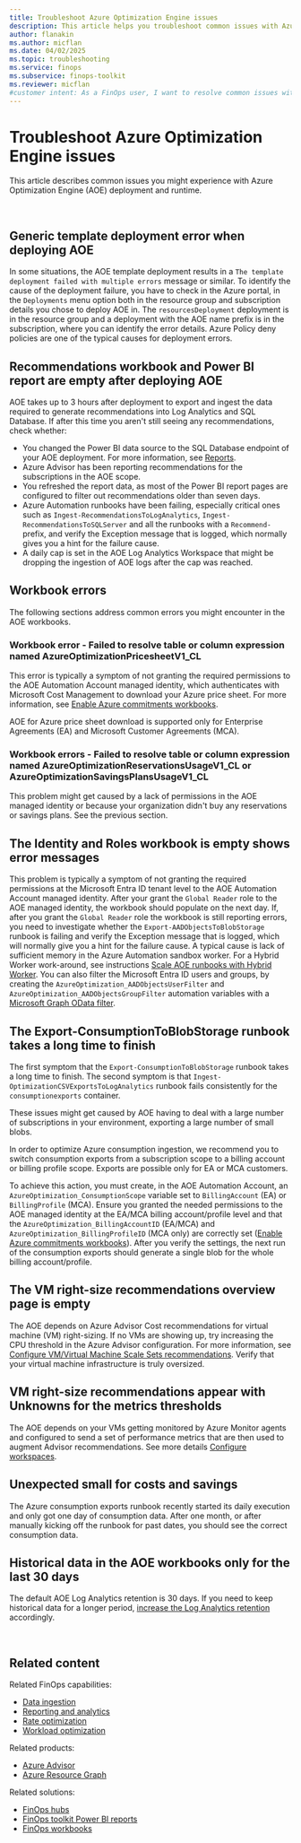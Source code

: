 ```yaml
---
title: Troubleshoot Azure Optimization Engine issues
description: This article helps you troubleshoot common issues with Azure Optimization Engine deployment and runtime.
author: flanakin
ms.author: micflan
ms.date: 04/02/2025
ms.topic: troubleshooting
ms.service: finops
ms.subservice: finops-toolkit
ms.reviewer: micflan
#customer intent: As a FinOps user, I want to resolve common issues with Azure optimization engine.
---
```


<!-- markdownlint-disable-next-line MD025 -->
# Troubleshoot Azure Optimization Engine issues

This article describes common issues you might experience with Azure Optimization Engine (AOE) deployment and runtime.

<br>

## Generic template deployment error when deploying AOE

In some situations, the AOE template deployment results in a `The template deployment failed with multiple errors` message or similar. To identify the cause of the deployment failure, you have to check in the Azure portal, in the `Deployments` menu option both in the resource group and subscription details you chose to deploy AOE in. The `resourcesDeployment` deployment is in the resource group and a deployment with the AOE name prefix is in the subscription, where you can identify the error details. Azure Policy deny policies are one of the typical causes for deployment errors.

## Recommendations workbook and Power BI report are empty after deploying AOE

AOE takes up to 3 hours after deployment to export and ingest the data required to generate recommendations into Log Analytics and SQL Database. If after this time you aren't still seeing any recommendations, check whether:

- You changed the Power BI data source to the SQL Database endpoint of your AOE deployment. For more information, see [Reports](reports.md).
- Azure Advisor has been reporting recommendations for the subscriptions in the AOE scope.
- You refreshed the report data, as most of the Power BI report pages are configured to filter out recommendations older than seven days.
- Azure Automation runbooks have been failing, especially critical ones such as `Ingest-RecommendationsToLogAnalytics`, `Ingest-RecommendationsToSQLServer` and all the runbooks with a `Recommend-` prefix, and verify the Exception message that is logged, which normally gives you a hint for the failure cause.
- A daily cap is set in the AOE Log Analytics Workspace that might be dropping the ingestion of AOE logs after the cap was reached.

## Workbook errors

The following sections address common errors you might encounter in the AOE workbooks.

### Workbook error - Failed to resolve table or column expression named AzureOptimizationPricesheetV1_CL

This error is typically a symptom of not granting the required permissions to the AOE Automation Account managed identity, which authenticates with Microsoft Cost Management to download your Azure price sheet. For more information, see [Enable Azure commitments workbooks](setup-options.md#enable-azure-commitments-workbooks).

AOE for Azure price sheet download is supported only for Enterprise Agreements (EA) and Microsoft Customer Agreements (MCA).

### Workbook errors - Failed to resolve table or column expression named AzureOptimizationReservationsUsageV1_CL or AzureOptimizationSavingsPlansUsageV1_CL

This problem might get caused by a lack of permissions in the AOE managed identity or because your organization didn't buy any reservations or savings plans. See the previous section.

## The Identity and Roles workbook is empty shows error messages

This problem is typically a symptom of not granting the required permissions at the Microsoft Entra ID tenant level to the AOE Automation Account managed identity. After your grant the `Global Reader` role to the AOE managed identity, the workbook should populate on the next day. If, after you grant the `Global Reader` role the workbook is still reporting errors, you need to investigate whether the `Export-AADObjectsToBlobStorage` runbook is failing and verify the Exception message that is logged, which will normally give you a hint for the failure cause. A typical cause is lack of sufficient memory in the Azure Automation sandbox worker. For a Hybrid Worker work-around, see instructions [Scale AOE runbooks with Hybrid Worker](customize.md#scale-aoe-runbooks-with-hybrid-worker). You can also filter the Microsoft Entra ID users and groups, by creating the `AzureOptimization_AADObjectsUserFilter` and `AzureOptimization_AADObjectsGroupFilter` automation variables with a [Microsoft Graph OData filter](/graph/filter-query-parameter).

## The Export-ConsumptionToBlobStorage runbook takes a long time to finish

The first symptom that the `Export-ConsumptionToBlobStorage` runbook takes a long time to finish. The second symptom is that `Ingest-OptimizationCSVExportsToLogAnalytics` runbook fails consistently for the `consumptionexports` container.

These issues might get caused by AOE having to deal with a large number of subscriptions in your environment, exporting a large number of small blobs.

In order to optimize Azure consumption ingestion, we recommend you to switch consumption exports from a subscription scope to a billing account or billing profile scope. Exports are possible only for EA or MCA customers.

To achieve this action, you must create, in the AOE Automation Account, an `AzureOptimization_ConsumptionScope` variable set to `BillingAccount` (EA) or `BillingProfile` (MCA). Ensure you granted the needed permissions to the AOE managed identity at the EA/MCA billing account/profile level and that the `AzureOptimization_BillingAccountID` (EA/MCA) and `AzureOptimization_BillingProfileID` (MCA only) are correctly set ([Enable Azure commitments workbooks](setup-options.md#enable-azure-commitments-workbooks)). After you verify the settings, the next run of the consumption exports should generate a single blob for the whole billing account/profile.

## The VM right-size recommendations overview page is empty

The AOE depends on Azure Advisor Cost recommendations for virtual machine (VM) right-sizing. If no VMs are showing up, try increasing the CPU threshold in the Azure Advisor configuration. For more information, see [Configure VM/Virtual Machine Scale Sets recommendations](/azure/advisor/advisor-cost-recommendations#configure-vmvmss-recommendations). Verify that your virtual machine infrastructure is truly oversized.

## VM right-size recommendations appear with Unknowns for the metrics thresholds

The AOE depends on your VMs getting monitored by Azure Monitor agents and configured to send a set of performance metrics that are then used to augment Advisor recommendations. See more details [Configure workspaces](configure-workspaces.md).

## Unexpected small for costs and savings

The Azure consumption exports runbook recently started its daily execution and only got one day of consumption data. After one month, or after manually kicking off the runbook for past dates, you should see the correct consumption data.

## Historical data in the AOE workbooks only for the last 30 days

The default AOE Log Analytics retention is 30 days. If you need to keep historical data for a longer period, [increase the Log Analytics retention](/troubleshoot/azure/azure-monitor/log-analytics/billing/configure-data-retention) accordingly.

<br>

## Related content

Related FinOps capabilities:

- [Data ingestion](../../framework/understand/ingestion.md)
- [Reporting and analytics](../../framework/understand/reporting.md)
- [Rate optimization](../../framework/optimize/rates.md)
- [Workload optimization](../../framework/optimize/workloads.md)

Related products:

- [Azure Advisor](/azure/advisor/)
- [Azure Resource Graph](/azure/governance/resource-graph/)

Related solutions:

- [FinOps hubs](../hubs/finops-hubs-overview.md)
- [FinOps toolkit Power BI reports](../power-bi/reports.md)
- [FinOps workbooks](../workbooks/finops-workbooks-overview.md)